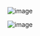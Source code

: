 ![image](https://github.com/ap0xF/responsive-blog_post-layout/assets/139892201/7b524e9a-66a3-409a-a142-1d462737729f)

![image](https://github.com/ap0xF/responsive-blog_post-layout/assets/139892201/da7a2102-1dd2-4bf5-87da-354a420e6630)
